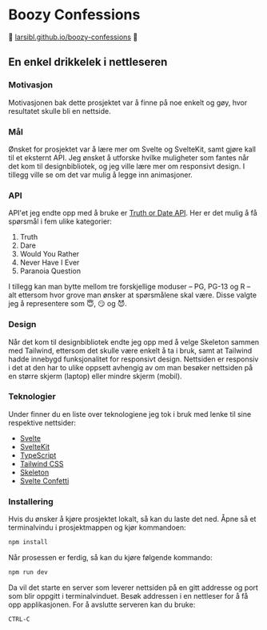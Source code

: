 # Boozy Confessions

🔗 [larsibl.github.io/boozy-confessions](https://larsibl.github.io/boozy-confessions/) 🔗

## En enkel drikkelek i nettleseren

### Motivasjon

Motivasjonen bak dette prosjektet var å finne på noe enkelt og gøy, hvor resultatet skulle bli en nettside.

### Mål

Ønsket for prosjektet var å lære mer om Svelte og SvelteKit, samt gjøre kall til et eksternt API. Jeg ønsket å utforske hvilke muligheter som fantes når det kom til designbibliotek, og jeg ville lære mer om responsivt design. I tillegg ville se om det var mulig å legge inn animasjoner.

### API

API'et jeg endte opp med å bruke er [Truth or Date API](https://api.truthordarebot.xyz/). Her er det mulig å få spørsmål i fem ulike kategorier:

1. Truth
2. Dare
3. Would You Rather
4. Never Have I Ever
5. Paranoia Question

I tillegg kan man bytte mellom tre forskjellige moduser – PG, PG-13 og R – alt ettersom hvor grove man ønsker at spørsmålene skal være. Disse valgte jeg å representere som 😇, 😏 og 😈.

### Design

Når det kom til designbibliotek endte jeg opp med å velge Skeleton sammen med Tailwind, ettersom det skulle være enkelt å ta i bruk, samt at Tailwind hadde innebygd funksjonalitet for responsivt design. Nettsiden er responsiv i det at den har to ulike oppsett avhengig av om man besøker nettsiden på en større skjerm (laptop) eller mindre skjerm (mobil).

### Teknologier

Under finner du en liste over teknologiene jeg tok i bruk med lenke til sine respektive nettsider:

-   [Svelte](https://svelte.dev)
-   [SvelteKit](https://kit.svelte.dev)
-   [TypeScript](https://www.typescriptlang.org)
-   [Tailwind CSS](https://tailwindcss.com)
-   [Skeleton](https://www.skeleton.dev/)
-   [Svelte Confetti](https://mitcheljager.github.io/svelte-confetti/)

### Installering

Hvis du ønsker å kjøre prosjektet lokalt, så kan du laste det ned. Åpne så et terminalvindu i prosjektmappen og kjør kommandoen:

```zsh
npm install
```

Når prosessen er ferdig, så kan du kjøre følgende kommando:

```zsh
npm run dev
```

Da vil det starte en server som leverer nettsiden på en gitt addresse og port som blir oppgitt i terminalvinduet. Besøk addressen i en nettleser for å få opp applikasjonen. For å avslutte serveren kan du bruke:

```
CTRL-C
```
